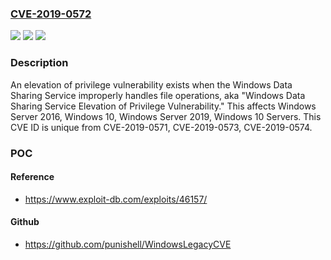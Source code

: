### [CVE-2019-0572](https://cve.mitre.org/cgi-bin/cvename.cgi?name=CVE-2019-0572)
![](https://img.shields.io/static/v1?label=Product&message=Windows%2010%20Servers&color=blue)
![](https://img.shields.io/static/v1?label=Version&message=n%2Fa&color=blue)
![](https://img.shields.io/static/v1?label=Vulnerability&message=Elevation%20of%20Privilege&color=brighgreen)

### Description

An elevation of privilege vulnerability exists when the Windows Data Sharing Service improperly handles file operations, aka "Windows Data Sharing Service Elevation of Privilege Vulnerability." This affects Windows Server 2016, Windows 10, Windows Server 2019, Windows 10 Servers. This CVE ID is unique from CVE-2019-0571, CVE-2019-0573, CVE-2019-0574.

### POC

#### Reference
- https://www.exploit-db.com/exploits/46157/

#### Github
- https://github.com/punishell/WindowsLegacyCVE

